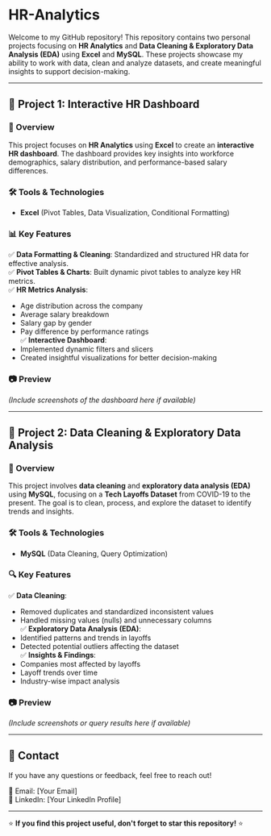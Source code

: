 # HR-Analytics

Welcome to my GitHub repository! This repository contains two personal projects focusing on **HR Analytics** and **Data Cleaning & Exploratory Data Analysis (EDA)** using **Excel** and **MySQL**. These projects showcase my ability to work with data, clean and analyze datasets, and create meaningful insights to support decision-making.  

---

## 🚀 Project 1: Interactive HR Dashboard  

### 📌 Overview  
This project focuses on **HR Analytics** using **Excel** to create an **interactive HR dashboard**. The dashboard provides key insights into workforce demographics, salary distribution, and performance-based salary differences.  

### 🛠️ Tools & Technologies  
- **Excel** (Pivot Tables, Data Visualization, Conditional Formatting)  

### 📊 Key Features  
✅ **Data Formatting & Cleaning**: Standardized and structured HR data for effective analysis.  
✅ **Pivot Tables & Charts**: Built dynamic pivot tables to analyze key HR metrics.  
✅ **HR Metrics Analysis**:  
  - Age distribution across the company  
  - Average salary breakdown  
  - Salary gap by gender  
  - Pay difference by performance ratings  
✅ **Interactive Dashboard**:  
  - Implemented dynamic filters and slicers  
  - Created insightful visualizations for better decision-making  

### 📷 Preview  
*(Include screenshots of the dashboard here if available)*  

---

## 🚀 Project 2: Data Cleaning & Exploratory Data Analysis  

### 📌 Overview  
This project involves **data cleaning** and **exploratory data analysis (EDA)** using **MySQL**, focusing on a **Tech Layoffs Dataset** from COVID-19 to the present. The goal is to clean, process, and explore the dataset to identify trends and insights.  

### 🛠️ Tools & Technologies  
- **MySQL** (Data Cleaning, Query Optimization)  

### 🔍 Key Features  
✅ **Data Cleaning**:  
  - Removed duplicates and standardized inconsistent values  
  - Handled missing values (nulls) and unnecessary columns  
✅ **Exploratory Data Analysis (EDA)**:  
  - Identified patterns and trends in layoffs  
  - Detected potential outliers affecting the dataset  
✅ **Insights & Findings**:  
  - Companies most affected by layoffs  
  - Layoff trends over time  
  - Industry-wise impact analysis  

### 📷 Preview  
*(Include screenshots or query results here if available)*  

---

## 📩 Contact  
If you have any questions or feedback, feel free to reach out!  

📧 Email: [Your Email]  
🔗 LinkedIn: [Your LinkedIn Profile]  

---

⭐ **If you find this project useful, don't forget to star this repository!** ⭐  
 

